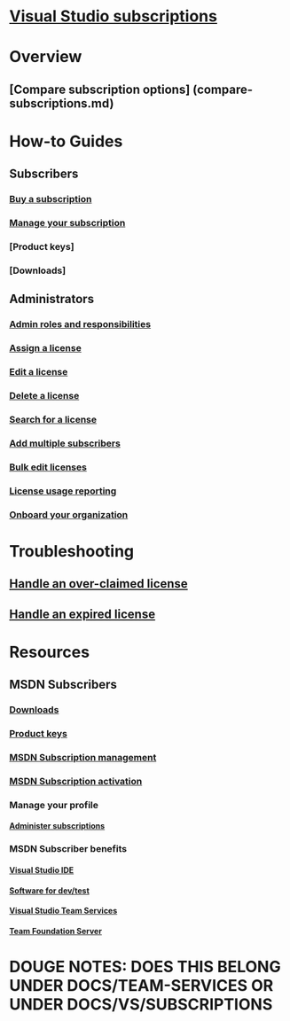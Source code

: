 # [Visual Studio subscriptions](index.md)
# Overview
## [Compare subscription options] (compare-subscriptions.md)

# How-to Guides
## Subscribers
### [Buy a subscription](buy-vs-subscriptions.md)
### [Manage your subscription](manage-vs-subscription.edw.md)
### [Product keys]
### [Downloads]


## Administrators
### [Admin roles and responsibilities](roles-responsibilities.md)
### [Assign a license](assign-license.md)
### [Edit a license](edit-license.md)
### [Delete a license](delete-license.md)
### [Search for a license](search-license.md)
### [Add multiple subscribers](bulk-assign-subscribers.md)
### [Bulk edit licenses](bulk-edit-licenses.md)
### [License usage reporting](license-reporting.md)
### [Onboard your organization](onboarding.md)
# Troubleshooting
## [Handle an over-claimed license](handle-overclaimed-license.md)
## [Handle an expired license](handle-expired-license.md)
# Resources
## MSDN Subscribers
### [Downloads](https://msdn.microsoft.com/subscriptions/downloads/)
### [Product keys](product.keys.md)
### [MSDN Subscription management](https://msdn.microsoft.com/subscriptions/dd365189.aspx)
### [MSDN Subscription activation](https://msdn.microsoft.com/library/dd364989.aspx)
### Manage your profile
#### [Administer subscriptions](https://www.visualstudio.com/subscriptions-administration/)
### MSDN Subscriber benefits
#### [Visual Studio IDE](https://azure.microsoft.com/pricing/member-offers/visual-studio-subscriptions/)
#### [Software for dev/test](https://www.visualstudio.com/team-services/continuous-integration/)
#### [Visual Studio Team Services](https://www.visualstudio.com/team-services/)
#### [Team Foundation Server](https://www.visualstudio.com/tfs/)
# DOUGE NOTES: DOES THIS BELONG UNDER DOCS/TEAM-SERVICES OR UNDER DOCS/VS/SUBSCRIPTIONS

